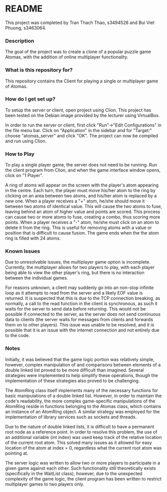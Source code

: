 # README #

This project was completed by Tran Thach Thao, s3494528 and Bui Viet Phuong, s3463064.

### Description ###

The goal of the project was to create a clone of a popular puzzle game Atomas, with the addition of online multiplayer functionality.

### What is this repository for? ###

This repository contains the Client for playing a single or multiplayer game of Atomas.

### How do I get set up? ###

To setup the server or client, open project using Clion. This project has been tested on the Debian image provided by the lecturer using VirtualBox.

In order to run the server or client, first click "Run"->"Edit Configurations" in the file menu bar. Click on "Application" in the sidebar and for "Target:" choose "atomas_server" and click "OK". The project can now be compiled and run using Clion.

### How to Play ###

To play a single player game, the server does not need to be running. Run the client program from Clion, and when the game interface window opens, click on "1 Player".

A ring of atoms will appear on the screen with the player's atom appearing in the centre. Each turn, the player must move his/her atom to the ring by clicking on an area between two atoms, and his/her atom is replaced by a new one. When a player receives a "+" atom, he/she should move it between two atoms of identical value. This will cause the two atoms to fuse, leaving behind an atom of higher value and points are scored. This process can cause two or more atoms to fuse, creating a combo, thus scoring more points. When a player receives a "-" atom, he/she must click on an atom to delete it from the ring. This is useful for removing atoms with a value or position that is difficult to cause fusion. The game ends when the the atom ring is filled with 24 atoms.

### Known Issues ###

Due to unresolvable issues, the multiplayer game option is incomplete. Currently, the multiplayer allows for two players to play, with each player being able to view the other player's ring, but there is no interaction between the individual games.

For reasons unknown, a client may suddenly go into an non-stop infinite loop as it attempts to read from the server and a likely EOF value is returned. It is suspected that this is due to the TCP connection breaking, as normally, a call to the read function in the client is synchronous, as such it waits for the server to send data before returning. This would not be possible if connected to the server, as the server does not send continuous data to clients (the server waits for messages from clients and forwards them on to other players). This issue was unable to be resolved, and it is possible that it is an issue with the internet connection and not entirely due to the code.

### Notes ###

Initially, it was believed that the game logic portion was relatively simple, however, complex manipulation of and comparisons between elements of a double linked list proved to be more difficult than imagined. Several strategies were implemented to help simplify these operations, though the implementation of these strategies also proved to be challenging.

The AtomRing class itself implements many of the necessary functions for basic manipulations of a double linked list. However, in order to maintain the code's readability, the more complex game-specific manipulations of the AtomRing reside in functions belonging to the Atomas class, which contains an instance of an AtomRing object. A similar strategy was employed for the implementation of <boost> library services such as sockets and threads.

Due to the nature of double linked lists, it is difficult to have a permanent root node as a reference point. In order to resolve this problem, the use of an additional variable (int index) was used keep track of the relative location of the current root atom. This solved many issues as it allowed for easy location of the atom at index = 0, regardless what the current root atom was pointing at.

The server logic was written to allow two or more players to participate in a given game against each other. Such functionality still theoretically exists (specifically in the WaitList class), however, due to the unexpected complexity of the game logic, the client program has been written to restrict multiplayer games to two players only.